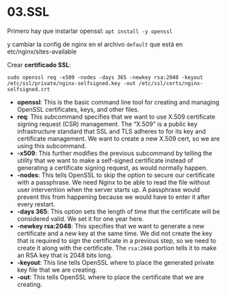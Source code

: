 # 03.SSL

Primero hay que instarlar openssl:   `apt install -y openssl`

y cambiar la config de nginx en el archivo `default` que está en etc/nginx/sites-available

Crear **certificado SSL**:

`sudo openssl req -x509 -nodes -days 365 -newkey rsa:2048 -keyout /etc/ssl/private/nginx-selfsigned.key -out /etc/ssl/certs/nginx-selfsigned.crt`

- **openssl**: This is the basic command line tool for creating and managing OpenSSL certificates, keys, and other files.
- **req**: This subcommand specifies that we want to use X.509 certificate signing request (CSR) management. The “X.509” is a public key infrastructure standard that SSL and TLS adheres to for its key and certificate management. We want to create a new X.509 cert, so we are using this subcommand.
- **-x509**: This further modifies the previous subcommand by telling the utility that we want to make a self-signed certificate instead of generating a certificate signing request, as would normally happen.
- **-nodes**: This tells OpenSSL to skip the option to secure our certificate with a passphrase. We need Nginx to be able to read the file without user intervention when the server starts up. A passphrase would prevent this from happening because we would have to enter it after every restart.
- **-days 365**: This option sets the length of time that the certificate will be considered valid. We set it for one year here.
- **-newkey rsa:2048**: This specifies that we want to generate a new certificate and a new key at the same time. We did not create the key that is required to sign the certificate in a previous step, so we need to create it along with the certificate. The `rsa:2048` portion tells it to make an RSA key that is 2048 bits long.
- **-keyout**: This line tells OpenSSL where to place the generated private key file that we are creating.
- **-out**: This tells OpenSSL where to place the certificate that we are creating.